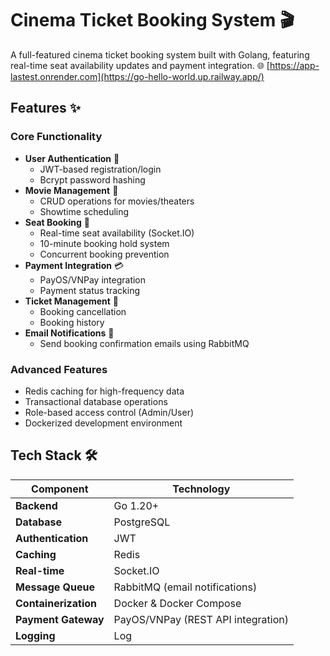 # Cinema Ticket Booking System 🎬

A full-featured cinema ticket booking system built with Golang, featuring real-time seat availability updates and payment integration.
🌐 [https://app-lastest.onrender.com](https://go-hello-world.up.railway.app/)

## Features ✨

### Core Functionality
- **User Authentication** 🔐
  - JWT-based registration/login
  - Bcrypt password hashing
- **Movie Management** 🎥
  - CRUD operations for movies/theaters
  - Showtime scheduling
- **Seat Booking** 💺
  - Real-time seat availability (Socket.IO)
  - 10-minute booking hold system
  - Concurrent booking prevention
- **Payment Integration** 💳
  - PayOS/VNPay integration
  - Payment status tracking
- **Ticket Management** 🎫
  - Booking cancellation
  - Booking history
- **Email Notifications** 📧
  - Send booking confirmation emails using RabbitMQ

### Advanced Features
- Redis caching for high-frequency data
- Transactional database operations
- Role-based access control (Admin/User)
- Dockerized development environment

## Tech Stack 🛠️

| Component              | Technology                          |
|------------------------|-------------------------------------|
| **Backend**            | Go 1.20+                           |
| **Database**           | PostgreSQL                         |
| **Authentication**     | JWT                                |
| **Caching**           | Redis                              |
| **Real-time**         | Socket.IO                          |
| **Message Queue**     | RabbitMQ (email notifications)     |
| **Containerization**  | Docker & Docker Compose           |
| **Payment Gateway**   | PayOS/VNPay (REST API integration) |
| **Logging**           | Log                                |

